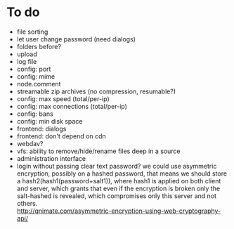 # To do
- file sorting
- let user change password (need dialogs)
- folders before?
- upload
- log file
- config: port
- config: mime
- node.comment
- streamable zip archives (no compression, resumable?)
- config: max speed (total/per-ip)
- config: max connections (total/per-ip)
- config: bans
- config: min disk space
- frontend: dialogs
- frontend: don't depend on cdn
- webdav?
- vfs: ability to remove/hide/rename files deep in a source
- administration interface
- login without passing clear text password?
  we could use asymmetric encryption, possibly on a hashed password, that means
  we should store a hash2(hash1(password+salt1)), where hash1 is applied on both client
  and server, which grants that even if the encryption is broken only the salt-hashed
  is revealed, which compromises only this server and not others.   
  http://qnimate.com/asymmetric-encryption-using-web-cryptography-api/
